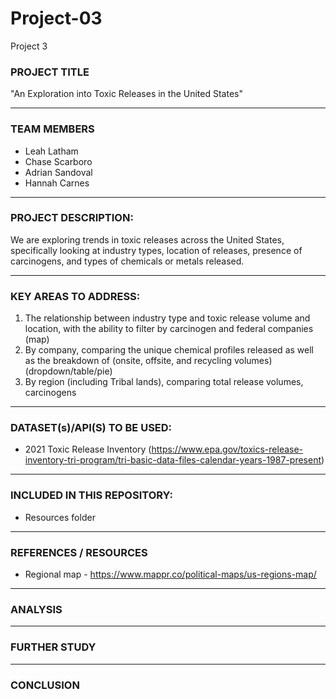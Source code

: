 # Project-03
Project 3

### PROJECT TITLE

"An Exploration into Toxic Releases in the United States"
____________________________________________________________

### TEAM MEMBERS

- Leah Latham
- Chase Scarboro
- Adrian Sandoval
- Hannah Carnes

____________________________________________________________

### PROJECT DESCRIPTION:

We are exploring trends in toxic releases across the United States, specifically looking at industry types, location of releases, presence of carcinogens, and types of chemicals or metals released.

____________________________________________________________

### KEY AREAS TO ADDRESS:

1. The relationship between industry type and toxic release volume and location, with the ability to filter by carcinogen and federal companies (map)
2. By company, comparing the unique chemical profiles released as well as the breakdown of (onsite, offsite, and recycling volumes) (dropdown/table/pie)
3. By region (including Tribal lands), comparing total release volumes, carcinogens

____________________________________________________________

### DATASET(s)/API(S) TO BE USED:

- 2021 Toxic Release Inventory (https://www.epa.gov/toxics-release-inventory-tri-program/tri-basic-data-files-calendar-years-1987-present)

____________________________________________________________

### INCLUDED IN THIS REPOSITORY:

- Resources folder
____________________________________________________________

### REFERENCES / RESOURCES

- Regional map - https://www.mappr.co/political-maps/us-regions-map/

____________________________________________________________

### ANALYSIS


____________________________________________________________

### FURTHER STUDY


____________________________________________________________

### CONCLUSION
